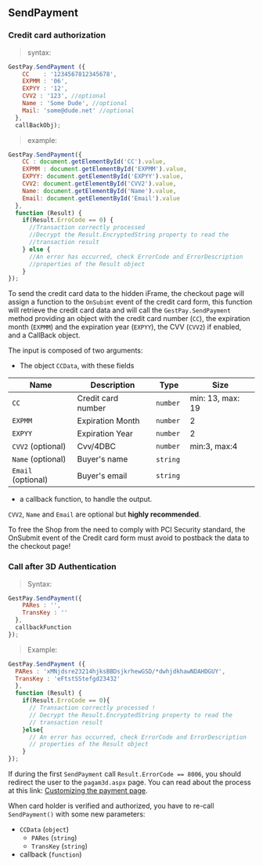 ## SendPayment

### Credit card authorization 

> syntax: 

```javascript
GestPay.SendPayment ({ 
    CC    : '1234567812345678', 
    EXPMM : '06', 
    EXPYY : '12', 
    CVV2 : '123', //optional
    Name : 'Some Dude', //optional 
    Mail: 'some@dude.net' //optional  
  },
  callBackObj);
```

> example:

```javascript
GestPay.SendPayment({
    CC : document.getElementById('CC').value, 
    EXPMM : document.getElementById('EXPMM').value, 
    EXPYY: document.getElementById('EXPYY').value, 
    CVV2: document.getElementById('CVV2').value, 
    Name: document.getElementById('Name').value, 
    Email: document.getElementById('Email').value
  },
  function (Result) {
    if(Result.ErroCode == 0) {
      //Transaction correctly processed
      //Decrypt the Result.EncryptedString property to read the 
      //transaction result
    } else {
      //An error has occurred, check ErrorCode and ErrorDescription 
      //properties of the Result object
    }
});
```

To send the credit card data to the hidden iFrame, the checkout page will assign a function to the `OnSubimt` event of the credit card form, this function will retrieve the credit card data and will call the `GestPay.SendPayment` method providing an object with the credit card number (`CC`), the expiration month (`EXPMM`) and the expiration year (`EXPYY`), the CVV (`CVV2`) if enabled, and a CallBack object. 

The input is composed of two arguments: 

- The object `CCData`, with these fields

Name | Description | Type | Size 
---- | ----------- | ---- | ----
`CC`   | Credit card number | `number` | min: 13, max: 19 
`EXPMM` | Expiration Month | `number` | 2
`EXPYY` | Expiration Year | `number` | 2
`CVV2` (optional) | Cvv/4DBC | `number` | min:3, max:4 
`Name` (optional) | Buyer's name | `string` 
`Email` (optional) | Buyer's email | `string` 

- a callback function, to handle the output. 

`CVV2`, `Name` and `Email` are optional but **highly recommended**. 

<aside class="warning">To free the Shop from the need to comply with PCI Security standard, the OnSubmit event of the Credit card form must avoid to postback the data to the checkout page! </aside>

### Call after 3D Authentication 

> Syntax: 

```javascript
GestPay.SendPayment({
    PARes : '', 
    TransKey : ''
  },  
  callbackFunction
});
```

> Example:

```javascript
GestPay.SendPayment ({
  PARes : 'xMNjdsre23214hjksBBDsjkrhewGSD/*dwhjdkhawNDAHDGUY', 
  TransKey : 'eFtstSStefgd23432'
  },
  function (Result) {
    if(Result.ErroCode == 0){
      // Transaction correctly processed ! 
      // Decrypt the Result.EncryptedString property to read the 
      // transaction result
    }else{
      // An error has occurred, check ErrorCode and ErrorDescription
      // properties of the Result object
    }
});
``` 

If during the first `SendPayment` call `Result.ErrorCode == 8006`, you should redirect the user to the `pagam3d.aspx` page. You can read about the process at this link: [Customizing the payment page](https://hype-app.github.io/gestpay-doc/pay/customizing-the-payment-page.html). 


When card holder is verified and authorized, you have to re-call `SendPayment()` with some new parameters: 

- `CCData` (`object`)
  - `PARes` (`string`)
  - `TransKey` (`string`)
- callback (`function`) 
